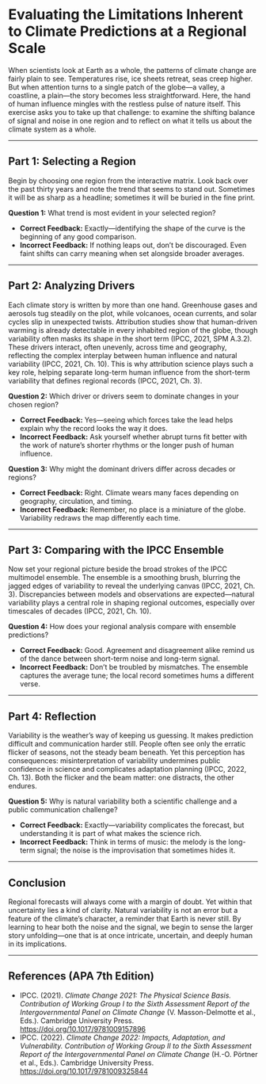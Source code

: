 # Evaluating the Limitations Inherent to Climate Predictions at a Regional Scale

When scientists look at Earth as a whole, the patterns of climate change are fairly plain to see. Temperatures rise, ice sheets retreat, seas creep higher. But when attention turns to a single patch of the globe—a valley, a coastline, a plain—the story becomes less straightforward. Here, the hand of human influence mingles with the restless pulse of nature itself. This exercise asks you to take up that challenge: to examine the shifting balance of signal and noise in one region and to reflect on what it tells us about the climate system as a whole.  

---

## Part 1: Selecting a Region
Begin by choosing one region from the interactive matrix. Look back over the past thirty years and note the trend that seems to stand out. Sometimes it will be as sharp as a headline; sometimes it will be buried in the fine print.  

**Question 1:** What trend is most evident in your selected region?  
- **Correct Feedback:** Exactly—identifying the shape of the curve is the beginning of any good comparison.  
- **Incorrect Feedback:** If nothing leaps out, don’t be discouraged. Even faint shifts can carry meaning when set alongside broader averages.  

---

## Part 2: Analyzing Drivers
Each climate story is written by more than one hand. Greenhouse gases and aerosols tug steadily on the plot, while volcanoes, ocean currents, and solar cycles slip in unexpected twists. Attribution studies show that human-driven warming is already detectable in every inhabited region of the globe, though variability often masks its shape in the short term (IPCC, 2021, SPM A.3.2). These drivers interact, often unevenly, across time and geography, reflecting the complex interplay between human influence and natural variability (IPCC, 2021, Ch. 10). This is why attribution science plays such a key role, helping separate long-term human influence from the short-term variability that defines regional records (IPCC, 2021, Ch. 3).  

**Question 2:** Which driver or drivers seem to dominate changes in your chosen region?  
- **Correct Feedback:** Yes—seeing which forces take the lead helps explain why the record looks the way it does.  
- **Incorrect Feedback:** Ask yourself whether abrupt turns fit better with the work of nature’s shorter rhythms or the longer push of human influence.  

**Question 3:** Why might the dominant drivers differ across decades or regions?  
- **Correct Feedback:** Right. Climate wears many faces depending on geography, circulation, and timing.  
- **Incorrect Feedback:** Remember, no place is a miniature of the globe. Variability redraws the map differently each time.  

---

## Part 3: Comparing with the IPCC Ensemble
Now set your regional picture beside the broad strokes of the IPCC multimodel ensemble. The ensemble is a smoothing brush, blurring the jagged edges of variability to reveal the underlying canvas (IPCC, 2021, Ch. 3). Discrepancies between models and observations are expected—natural variability plays a central role in shaping regional outcomes, especially over timescales of decades (IPCC, 2021, Ch. 10).  

**Question 4:** How does your regional analysis compare with ensemble predictions?  
- **Correct Feedback:** Good. Agreement and disagreement alike remind us of the dance between short-term noise and long-term signal.  
- **Incorrect Feedback:** Don’t be troubled by mismatches. The ensemble captures the average tune; the local record sometimes hums a different verse.  

---

## Part 4: Reflection
Variability is the weather’s way of keeping us guessing. It makes prediction difficult and communication harder still. People often see only the erratic flicker of seasons, not the steady beam beneath. Yet this perception has consequences: misinterpretation of variability undermines public confidence in science and complicates adaptation planning (IPCC, 2022, Ch. 13). Both the flicker and the beam matter: one distracts, the other endures.  

**Question 5:** Why is natural variability both a scientific challenge and a public communication challenge?  
- **Correct Feedback:** Exactly—variability complicates the forecast, but understanding it is part of what makes the science rich.  
- **Incorrect Feedback:** Think in terms of music: the melody is the long-term signal; the noise is the improvisation that sometimes hides it.  

---

## Conclusion
Regional forecasts will always come with a margin of doubt. Yet within that uncertainty lies a kind of clarity. Natural variability is not an error but a feature of the climate’s character, a reminder that Earth is never still. By learning to hear both the noise and the signal, we begin to sense the larger story unfolding—one that is at once intricate, uncertain, and deeply human in its implications.  

---

## References (APA 7th Edition)

- IPCC. (2021). *Climate Change 2021: The Physical Science Basis. Contribution of Working Group I to the Sixth Assessment Report of the Intergovernmental Panel on Climate Change* (V. Masson-Delmotte et al., Eds.). Cambridge University Press. https://doi.org/10.1017/9781009157896  
- IPCC. (2022). *Climate Change 2022: Impacts, Adaptation, and Vulnerability. Contribution of Working Group II to the Sixth Assessment Report of the Intergovernmental Panel on Climate Change* (H.-O. Pörtner et al., Eds.). Cambridge University Press. https://doi.org/10.1017/9781009325844  
